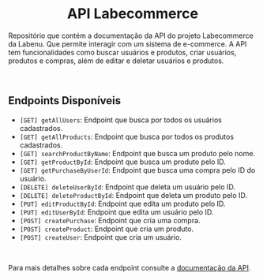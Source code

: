 <h1 align="center">
  API Labecommerce
</h1>
<p>Repositório que contém a documentação da API do projeto Labecommerce da Labenu. Que permite interagir com um sistema de e-commerce. A API tem funcionalidades como buscar usuários e produtos, criar usuários, produtos e compras, além de editar e deletar usuários e produtos.</p>

<br>

## Endpoints Disponíveis

- `[GET] getAllUsers`: Endpoint que busca por todos os usuários cadastrados.
- `[GET] getAllProducts`: Endpoint que busca por todos os produtos cadastrados.
- `[GET] searchProductByName`: Endpoint que busca um produto pelo nome.
- `[GET] getProductById`: Endpoint que busca um produto pelo ID.
- `[GET] getPurchaseByUserId`: Endpoint que busca uma compra pelo ID do usuário.
- `[DELETE] deleteUserById`: Endpoint que deleta um usuário pelo ID.
- `[DELETE] deleteProductById`: Endpoint que deleta um produto pelo ID.
- `[PUT] editProductById`: Endpoint que edita um produto pelo ID.
- `[PUT] editUserById`: Endpoint que edita um usuário pelo ID.
- `[POST] createPurchase`: Endpoint que cria uma compra.
- `[POST] createProduct`: Endpoint que cria um produto.
- `[POST] createUser`: Endpoint que cria um usuário.

<br>

Para mais detalhes sobre cada endpoint consulte a [documentação da API](https://documenter.getpostman.com/view/24823099/2s93RWPr3S).
